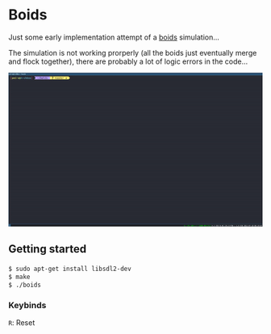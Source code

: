 # Boids

Just some early implementation attempt of a [boids](https://en.wikipedia.org/wiki/Boids) simulation... 

The simulation is not working prorperly (all the boids just eventually merge and flock together), there are probably a lot of logic errors in the code...


![Boids gif](/boids.gif)

## Getting started

```
$ sudo apt-get install libsdl2-dev
$ make
$ ./boids
```
### Keybinds

`R`: Reset
